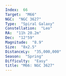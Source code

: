 ```yaml
---
Index:  66
Target:  "M66"
NGC:  "NGC 3627"
Type:  "Spiral Galaxy"
Constellation:  "Leo"
RA:  "11h 20.2m"
Dec:  "12°59"
Magnitude:  "8.9"
Size:  "8x2.5"
DistanceLy:  "35,000,000"
Season:  "Spring"
Difficulty:  "Easy"
title: "M66: NGC 3627"
---
```


